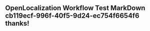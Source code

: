 <properties
ms.topic="hero-topic"
ms.test1="hero-topic"
ms.test2="test"/>

## OpenLocalization Workflow Test MarkDown cb119ecf-996f-40f5-9d24-ec754f6654f6 thanks!

